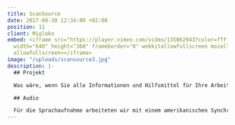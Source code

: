 ```yaml
---
title: ScanSource
date: 2017-08-30 12:34:00 +02:00
position: 11
client: Migloko
embed: <iframe src="https://player.vimeo.com/video/135062943?color=ffffff&title=0&byline=0&portrait=0"
  width="640" height="360" frameborder="0" webkitallowfullscreen mozallowfullscreen
  allowfullscreen></iframe>
image: "/uploads/scansource3.jpg"
description: |-
  ## Projekt

  Was wäre, wenn Sie alle Informationen und Hilfsmittel für Ihre Arbeit immer und überall hätten? In diesem Video erzählt ScanSource von seiner neuen Technologie PartnerPAD.

  ## Audio

  Für die Sprachaufnahme arbeiteten wir mit einem amerikanischen Synchronsprecher zusammen, ausgerichtet auf das internationale Publikum und die internationalen Kunden des Unternehmens. Beim Komponieren der Musik haben wir nach einem modernen Business-Ton gesucht, der sich warm und menschlich anfühlt.
---
```


